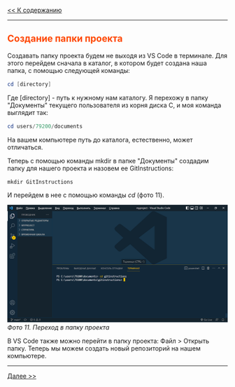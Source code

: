 <style>h2{color:#ff4800}</style>

[<< К содержанию](readme.md)

---

## Создание папки проекта

Создавать папку проекта будем не выходя из VS Code в терминале. Для этого перейдем сначала в каталог, в котором будет создана наша папка, с помощью следующей команды:

```powershell
cd [directory]
```

Где [directory] - путь к нужному нам каталогу. Я перехожу в папку "Документы" текущего пользователя из корня диска С, и моя команда выглядит так:

```powershell
cd users/79200/documents
```

На вашем компьютере путь до каталога, естественно, может отличаться.

Теперь с помощью команды mkdir в папке "Документы" создадим папку для нашего проекта и назовем ее GitInstructions:

```powershell
mkdir GitInstructions
```

И перейдем в нее с помощью команды _cd_ (фото 11).

![Папка проекта](image/11.png)
_Фото 11. Переход в папку проекта_

В VS Code также можно перейти в папку проекта: Файл > Открыть папку. Теперь мы можем создать новый репозиторий на нашем компьютере.

---

[Далее >>](creating-repository.md)
